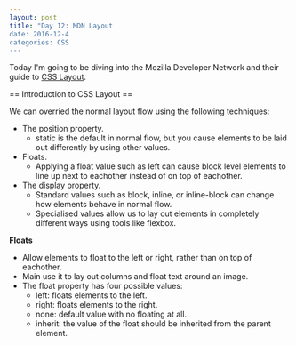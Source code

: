 ```yaml
---
layout: post
title: "Day 12: MDN Layout
date: 2016-12-4
categories: CSS
---
```


Today I'm going to be diving into the Mozilla Developer Network and their guide to [CSS Layout](https://developer.mozilla.org/en-US/docs/Learn/CSS/CSS_layout). 


== Introduction to CSS Layout == 


We can overried the normal layout flow using the following techniques:
- The position property.
    - static is the default in normal flow, but you cause elements to be laid out differently by using other values.
- Floats.
    - Applying a float value such as left can cause block level elements to line up next to eachother instead of on top of eachother.
- The display property. 
    - Standard values such as block, inline, or inline-block can change how elements behave in normal flow. 
    - Specialised values allow us to lay out elements in completely different ways using tools like flexbox.

**Floats** 

- Allow elements to float to the left or right, rather than on top of eachother.
- Main use it to lay out columns and float text around an image. 
- The float property has four possible values:
    - left: floats elements to the left.
    - right: floats elements to the right.
    - none: default value with no floating at all.
    - inherit: the value of the float should be inherited from the parent element.


